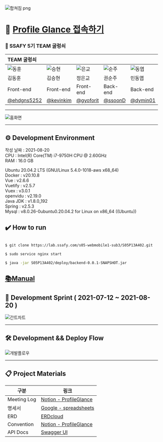 ![합쳐짐 png](https://user-images.githubusercontent.com/56018285/130911164-016b6236-d222-4fff-9e42-5a2c65b2a6ef.jpg)



# :pushpin: [Profile Glance 접속하기](https://profileglance.site)  

### :loudspeaker: SSAFY 5기 TEAM 굴렁쇠

|TEAM 굴렁쇠||||||
|:------|:------|:------|:------|:------|:------|
|![동훈](https://user-images.githubusercontent.com/56018285/130910823-3e416e85-7063-4cc2-a422-878e5bd6d9ea.jpg)|![승현](https://user-images.githubusercontent.com/56018285/130910860-7bb56745-6f7d-4d59-96c6-2d69bb22b2d7.jpg) |![은교](https://user-images.githubusercontent.com/56018285/130910922-1f4becfd-ecd2-4a3e-a4cc-e8a623506464.jpg)   |![순주](https://user-images.githubusercontent.com/56018285/130910949-8184a788-7d97-490e-bc56-5463ac339e4b.jpg) |![동엽](https://user-images.githubusercontent.com/56018285/130910983-fed56471-7119-429f-ae19-aadf9e15f9e1.jpg)   |![재우](https://user-images.githubusercontent.com/56018285/130911017-369a7a43-425a-4a95-b78f-fca1b1e7a8b5.jpg) |
|김동훈|김승현|정은교|권순주|민동엽|심재우|
|Front-end|Front-end|Front-end|Back-end|Back-end|Back-end|
|[@ehdgns5252](https://github.com/ehdgns5252)|[@kevinkim](https://github.com/kevinkim-dev)|[@gyoforit](https://github.com/gyoforit)|[@ssoonD](https://github.com/ssoonD)|[@dymin01](https://github.com/dymin01)|[@jeus1112](https://github.com/jeus1112)|


---

![홈화면](https://user-images.githubusercontent.com/56018285/130910762-b358b8cb-ab79-465c-a659-9edb1fa7a085.jpg)

---

## ⚙ Development Environment

작성 날짜 : 2021-08-20  
CPU : Intel(R) Core(TM) i7-9750H CPU @ 2.60GHz  
RAM : 16.0 GB

Ubuntu 20.04.2 LTS (GNU/Linux 5.4.0-1018-aws x68_64)  
Docker : v20.10.8  
Vue : v2.6.6  
Vuetify : v2.5.7  
Vuex : v3.0.1  
openvidu : v2.19.0  
Java JDK : v1.8.0_192  
Spring : v2.5.3  
Mysql : v8.0.26-0ubuntu0.20.04.2 for Linux on x86_64 ((Ubuntu))  



## :heavy_check_mark: How to run

```bash

$ git clone https://lab.ssafy.com/s05-webmobile1-sub3/S05P13A402.git 

$ sudo service nginx start

$ java -jar S05P13A402/deploy/backend-0.0.1-SNAPSHOT.jar

```

## [📚Manual](https://github.com/profileglance/Profile-Glance/blob/master/exec/%ED%8F%AC%ED%8C%85%20%EB%A7%A4%EB%89%B4%EC%96%BC.md)  


## 📅 Development Sprint ( 2021-07-12 ~ 2021-08-20 )

![간트차트](https://user-images.githubusercontent.com/56018285/130911432-6174a82a-aefc-4e75-a2c2-502ce1246d24.png)

---

## 🛠 Development && Deploy Flow

![개발플로우](https://user-images.githubusercontent.com/56018285/130911446-ed39f518-a69f-4270-97a1-3f8b589d0bc0.PNG)

--- 
## 📋 Project Materials

| 구분         | 링크                                                         |
| ------------ | ------------------------------------------------------------ |
|Meeting Log|[Notion - ProfileGlance](https://www.notion.so/21d0d72865a94bd19148612876a1a499?v=40c622aa1bc840e3b65c0f3b3b222424)|
|명세서|[Google - spreadsheets](https://docs.google.com/spreadsheets/d/147h6-QHLu33sOez8W4WL40S0X_Jm-LZTK7hpZQpQ6FI/edit#gid=0)|
|ERD|[ERDcloud](https://www.erdcloud.com/d/EX2t8EBeRTCrdYNv7)|
|Convention|[Notion - ProfileGlance](https://www.notion.so/git-convention-3571918af3ff4d7f8c23e79feddaefce)|
|API Docs|[Swagger UI](http://localhost:8877/swagger-ui/#/)|

